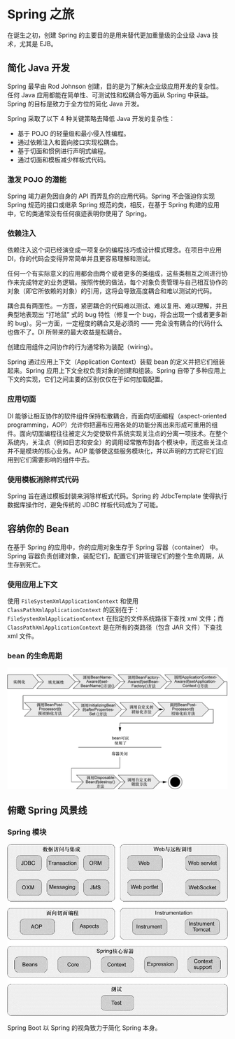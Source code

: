 # Spring 之旅

在诞生之初，创建 Spring 的主要目的是用来替代更加重量级的企业级 Java 技术，尤其是 EJB。

## 简化 Java 开发

Spring 最早由 Rod Johnson 创建，目的是为了解决企业级应用开发的复杂性。任何 Java 应用都能在简单性、可测试性和松耦合等方面从 Spring 中获益。Spring 的目标是致力于全方位的简化 Java 开发。

Spring 采取了以下 4 种关键策略去降低 Java 开发的复杂性：

- 基于 POJO 的轻量级和最小侵入性编程。
- 通过依赖注入和面向接口实现松耦合。
- 基于切面和惯例进行声明式编程。
- 通过切面和模板减少样板式代码。

### 激发 POJO 的潜能

Spring 竭力避免因自身的 API 而弄乱你的应用代码。Spring 不会强迫你实现 Spring 规范的接口或继承 Spring 规范的类，相反，在基于 Spring 构建的应用中，它的类通常没有任何痕迹表明你使用了 Spring。

### 依赖注入

依赖注入这个词已经演变成一项复杂的编程技巧或设计模式理念。在项目中应用 DI，你的代码会变得异常简单并且更容易理解和测试。

任何一个有实际意义的应用都会由两个或者更多的类组成，这些类相互之间进行协作来完成特定的业务逻辑。按照传统的做法，每个对象负责管理与自己相互协作的对象（即它所依赖的对象）的引用，这将会导致高度耦合和难以测试的代码。

耦合具有两面性。一方面，紧密耦合的代码难以测试、难以复用、难以理解，并且典型地表现出 “打地鼠” 式的 bug 特性（修复一个 bug，将会出现一个或者更多新的 bug）。另一方面，一定程度的耦合又是必须的 —— 完全没有耦合的代码什么也做不了。DI 所带来的最大收益是松耦合。

创建应用组件之间协作的行为通常称为装配（wiring）。

Spring 通过应用上下文（Application Context）装载 bean 的定义并把它们组装起来。Spring 应用上下文全权负责对象的创建和组装。Spring 自带了多种应用上下文的实现，它们之间主要的区别仅仅在于如何加载配置。

### 应用切面

DI 能够让相互协作的软件组件保持松散耦合，而面向切面编程（aspect-oriented programming，AOP）允许你把遍布应用各处的功能分离出来形成可重用的组件。面向切面编程往往被定义为促使软件系统实现关注点的分离一项技术。在整个系统内，关注点（例如日志和安全）的调用经常散布到各个模块中，而这些关注点并不是模块的核心业务。AOP 能够使这些服务模块化，并以声明的方式将它们应用到它们需要影响的组件中去。

### 使用模板消除样式代码

Spring 旨在通过模板封装来消除样板式代码。Spring 的 JdbcTemplate 使得执行数据库操作时，避免传统的 JDBC 样板代码成为了可能。

## 容纳你的 Bean

在基于 Spring 的应用中，你的应用对象生存于 Spring 容器（container） 中。Spring 容器负责创建对象，装配它们，配置它们并管理它们的整个生命周期，从生存到死亡。

### 使用应用上下文

使用 `FileSystemXmlApplicationContext` 和使用 `ClassPathXmlApplicationContext` 的区别在于：`FileSystemXmlApplicationContext` 在指定的文件系统路径下查找 xml 文件；而 `ClassPathXmlApplicationContext` 是在所有的类路径（包含 JAR 文件）下查找 xml 文件。

### bean 的生命周期

![Bean 的生命周期](/images/springBeanLifeCycle.jpg)

## 俯瞰 Spring 风景线

### Spring 模块

![Spring 模块](/images/springFrameworkModule.jpg)

Spring Boot 以 Spring 的视角致力于简化 Spring 本身。
